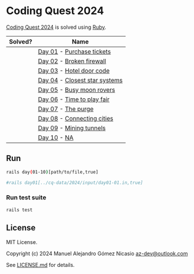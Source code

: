# Coding Quest 2024

[Coding Quest 2024](https://codingquest.io/) is solved using [Ruby](https://www.ruby-lang.org/en/documentation/).

| Solved? |                                  Name                                  |
|---------|------------------------------------------------------------------------|
|         | [Day 01](https://codingquest.io/problem/28) - [Purchase tickets]()     |
|         | [Day 02](https://codingquest.io/problem/29) - [Broken firewall]()      |
|         | [Day 03](https://codingquest.io/problem/30) - [Hotel door code]()      |
|         | [Day 04](https://codingquest.io/problem/31) - [Closest star systems]() |
|         | [Day 05](https://codingquest.io/problem/32) - [Busy moon rovers]()     |
|         | [Day 06](https://codingquest.io/problem/33) - [Time to play fair]()    |
|         | [Day 07](https://codingquest.io/problem/34) - [The purge]()            |
|         | [Day 08](https://codingquest.io/problem/35) - [Connecting cities]()    |
|         | [Day 09](https://codingquest.io/problem/36) - [Mining tunnels]()       |
|         | [Day 10](https://codingquest.io/problem/37) - [NA]()                   |

## Run

```sh
rails day(01-10)[path/to/file,true]

#rails day01[../cq-data/2024/input/day01-01.in,true]
```

### Run test suite

```
rails test
```

## License

MIT License.

Copyright (c) 2024 Manuel Alejandro Gómez Nicasio <az-dev@outlook.com>

See [LICENSE.md](LICENSE.md) for details.
